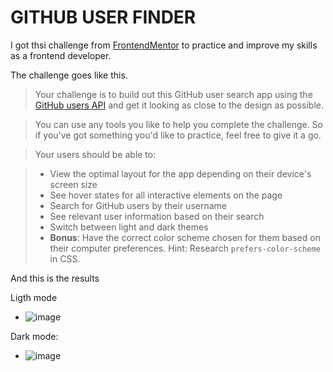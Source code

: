 # GITHUB USER FINDER

I got thsi challenge from [FrontendMentor](https://www.frontendmentor.io/challenges/github-user-search-app-Q09YOgaH6) to practice and improve my skills as a frontend developer.

The challenge goes like this.

> Your challenge is to build out this GitHub user search app using the [GitHub users API](https://docs.github.com/en/rest/users?apiVersion=2022-11-28#get-a-user) and get it looking as close to the design as possible.

> You can use any tools you like to help you complete the challenge. So if you've got something you'd like to practice, feel free to give it a go.

> Your users should be able to:

> - View the optimal layout for the app depending on their device's screen size
> - See hover states for all interactive elements on the page
> - Search for GitHub users by their username
> - See relevant user information based on their search
> - Switch between light and dark themes
> - **Bonus**: Have the correct color scheme chosen for them based on their computer preferences. Hint: Research `prefers-color-scheme` in CSS.

And this is the results

Ligth mode

- ![image](https://github.com/luisflr/github-user-info/assets/37960514/cf9a3327-ab6b-473b-a514-5b7cd140ad1a)

Dark mode:

- ![image](https://github.com/luisflr/github-user-info/assets/37960514/2252478b-5175-4400-9c92-506307875a9f)
